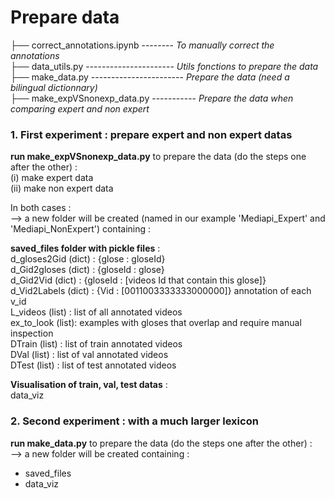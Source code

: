 # Prepare data

├── correct_annotations.ipynb   --------  _To manually correct the annotations_  
├── data_utils.py ----------------------  _Utils fonctions to prepare the data_   
├── make_data.py -----------------------  _Prepare the data (need a bilingual dictionnary)_  
├── make_expVSnonexp_data.py -----------  _Prepare the data when comparing expert and non expert_  

### 1. First experiment : prepare expert and non expert datas
**run make_expVSnonexp_data.py** to prepare the data (do the steps one after the other) :  
    (i) make expert data  
    (ii) make non expert data  

In both cases :  
--> a new folder will be created (named in our example 'Mediapi_Expert' and 'Mediapi_NonExpert') containing :  

**saved_files folder with pickle files** :  
d_gloses2Gid (dict) : {glose : gloseId}  
d_Gid2gloses (dict) : {gloseId : glose}  
d_Gid2Vid (dict) : {gloseId : [videos Id that contain this glose]}  
d_Vid2Labels (dict) : {Vid : [0011003333333000000]} annotation of each v_id  
L_videos (list) : list of all annotated videos  
ex_to_look (list): examples with gloses that overlap and require manual inspection  
DTrain (list) : list of train  annotated videos  
DVal (list) : list of val annotated videos  
DTest (list) : list of test annotated videos  

**Visualisation of train, val, test datas** :  
data_viz  

### 2. Second experiment : with a much larger lexicon  
**run make_data.py** to prepare the data (do the steps one after the other) :  
--> a new folder will be created containing :  
- saved_files  
- data_viz  